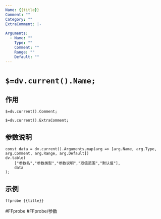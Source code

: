 ```yaml
---
Name: {{title}}
Comment: ""
Category: ""
ExtraComment: |-
  
Arguments:
  - Name: ""
    Type: ""
    Comment: ""
    Range: ""
    Default: ""
---
```


# `$=dv.current().Name;`

## 作用
`$=dv.current().Comment;`

`$=dv.current().ExtraComment;`

## 参数说明
```dataviewjs
const data = dv.current().Arguments.map(arg => [arg.Name, arg.Type, arg.Comment, arg.Range, arg.Default])
dv.table(
	["参数名","参数类型","参数说明","取值范围","默认值"],
	data
);
```

## 示例
```bash
ffprobe {{title}}
```

#FFprobe #FFprobe/参数